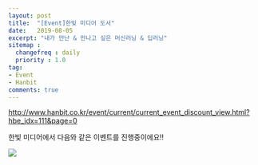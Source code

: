 ```yaml
---
layout: post
title:  "[Event]한빛 미디어 도서"
date:   2019-08-05
excerpt: "내가 만난 & 만나고 싶은 머신러닝 & 딥러닝"
sitemap :
  changefreq : daily
  priority : 1.0
tag:
- Event
- Hanbit
comments: true
---
```



http://www.hanbit.co.kr/event/current/current_event_discount_view.html?hbe_idx=111&page=0

한빛 미디어에서 다음와 같은 이벤트를 진행중이에요!!

<img src = "https://sihan-son.github.io/public/book/hanbit/event.jpg">